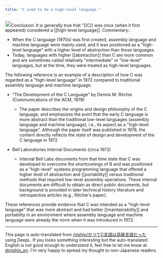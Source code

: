 ```yaml
---
title: "C used to be a high-level language."
---
```


<img src='https://scrapbox.io/api/pages/nishio-en/o1 Pro/icon' alt='o1 Pro.icon' height="19.5"/>Conclusion: It is generally true that "[[C]] was once (when it first appeared) considered a [[high-level language]].
Commentary:.
- When the C language (1970s) was first created, assembly language and machine language were mainly used, and it was positioned as a "high-level language" with a higher level of abstraction than those languages.
- Today, languages with higher [[abstraction]] than C are more common and are sometimes called relatively "intermediate" or "low-level" languages, but at the time, they were treated as high-level languages.

The following reference is an example of a description of how C was regarded as a "high-level language" in 1972 compared to traditional assembly language and machine language.
- "The Development of the C Language" by Dennis M. Ritchie (Communications of the ACM, 1978)
    - The paper describes the origins and design philosophy of the C language, and emphasizes the point that the early C language is more abstract than the traditional low-level languages (assembly language and machine language), i.e., its aspect as a "high-level language". Although the paper itself was published in 1978, the content directly reflects the state of design and development of the C language in 1972

- Bell Laboratories Internal Documents (circa 1972)
    - Internal Bell Labs documents from that time state that C was developed to overcome the shortcomings of B and was positioned as a "high-level" systems programming language that offered a higher level of abstraction and [[portability]] versus traditional methods that required low-level assembly operations. These internal documents are difficult to obtain as direct public documents, but background is provided in later technical history literature and retrospective articles (e.g., Ritchie's paper).

These references provide evidence that C was intended as a "high-level language" that was more abstract and had better [[maintainability]] and portability in an environment where assembly language and machine language were already the norm when it was introduced in 1972.

---
This page is auto-translated from [/nishio/かつてC言語は高級言語だった](https://scrapbox.io/nishio/かつてC言語は高級言語だった) using DeepL. If you looks something interesting but the auto-translated English is not good enough to understand it, feel free to let me know at [@nishio_en](https://twitter.com/nishio_en). I'm very happy to spread my thought to non-Japanese readers.